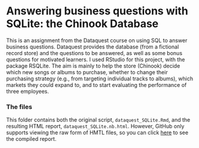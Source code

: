 # Answering business questions with SQLite: the Chinook Database
This is an assignment from the Dataquest course on using SQL to answer business questions. Dataquest provides the database (from a fictional record store) and the questions to be answered, as well as some bonus questions for motivated learners.
I used RStudio for this project, with the package RSQLite. The aim is mainly to help the store (Chinook) decide which new songs or albums to purchase, whether to change their purchasing strategy (e.g., from targeting individual tracks to albums), which markets they could expand to, and to start evaluating the performance of three employees.

### The files
This folder contains both the original script, `dataquest_SQLite.Rmd`, and the resulting HTML report, `dataquest_SQLite.nb.html`. However, GitHub only supports viewing the raw form of HMTL files, so you can click [here](https://htmlpreview.github.io/?https://github.com/angelajjones/portfolio/blob/main/SQL/dataquest_SQLite.nb.html) to see the compiled report. 
